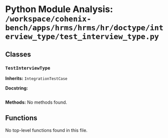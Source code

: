 # Python Module Analysis: `/workspace/cohenix-bench/apps/hrms/hrms/hr/doctype/interview_type/test_interview_type.py`

## Classes

### `TestInterviewType`
**Inherits:** `IntegrationTestCase`


**Docstring:**
```

```

**Methods:**
No methods found.




## Functions

No top-level functions found in this file.
